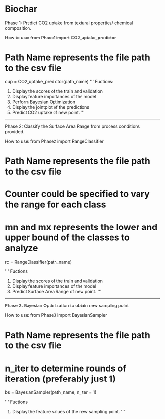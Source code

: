 # Biochar

Phase 1: Predict CO2 uptake from textural properties/ chemical composition. 

How to use:
from Phase1 import CO2_uptake_predictor 

# Path Name represents the file path to the csv file
cup = CO2_uptake_predictor(path_name)
'''
Fuctions: 
1. Display the scores of the train and validation 
2. Display feature importances of the model
3. Perform Bayesian Optimization 
4. Display the jointplot of the predictions 
5. Predict CO2 uptake of new point.
'''
-----------------------------------------------------------------------------------
Phase 2: Classify the Surface Area Range from process conditions provided.

How to use:
from Phase2 import RangeClassifier

# Path Name represents the file path to the csv file
# Counter could be specified to vary the range for each class
# mn and mx represents the lower and upper bound of the classes to analyze
rc = RangeClassifier(path_name)

'''
Fuctions: 
1. Display the scores of the train and validation 
2. Display feature importances of the model
3. Predict Surface Area Range of new point.
'''
-----------------------------------------------------------------------------------
Phase 3: Bayesian Optimization to obtain new sampling point

How to use:
from Phase3 import BayesianSampler

# Path Name represents the file path to the csv file
# n_iter to determine rounds of iteration (preferably just 1)
bs = BayesianSampler(path_name, n_iter = 1)

'''
Fuctions: 
1. Display the feature values of the new sampling point.
'''
